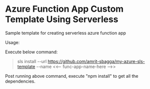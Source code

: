 # Azure Function App Custom Template Using Serverless

Sample template for creating serverless azure function app

Usage:

Execute below command:

> sls install --url https://github.com/amrit-sbagga/my-azure-sls-template --name <<-- func-app-name-here -->>

Post running above command, execute "npm install" to get all the dependencies.
